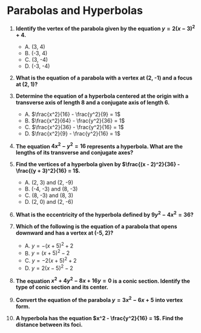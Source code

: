 # Parabolas and Hyperbolas

1. **Identify the vertex of the parabola given by the equation $y = 2(x - 3)^2 + 4$.**
   - A. (3, 4)
   - B. (-3, 4)
   - C. (3, -4)
   - D. (-3, -4)

2. **What is the equation of a parabola with a vertex at (2, -1) and a focus at (2, 1)?**

3. **Determine the equation of a hyperbola centered at the origin with a transverse axis of length 8 and a conjugate axis of length 6.**
   - A. $\frac{x^2}{16} - \frac{y^2}{9} = 1$
   - B. $\frac{x^2}{64} - \frac{y^2}{36} = 1$
   - C. $\frac{x^2}{36} - \frac{y^2}{16} = 1$
   - D. $\frac{x^2}{9} - \frac{y^2}{16} = 1$

4. **The equation $4x^2 - y^2 = 16$ represents a hyperbola. What are the lengths of its transverse and conjugate axes?**

5. **Find the vertices of a hyperbola given by $\frac{(x - 2)^2}{36} - \frac{(y + 3)^2}{16} = 1$.**
   - A. (2, 3) and (2, -9)
   - B. (-4, -3) and (8, -3)
   - C. (8, -3) and (8, 3)
   - D. (2, 0) and (2, -6)

6. **What is the eccentricity of the hyperbola defined by $9y^2 - 4x^2 = 36$?**

7. **Which of the following is the equation of a parabola that opens downward and has a vertex at (-5, 2)?**
   - A. $y = -(x + 5)^2 + 2$
   - B. $y = (x + 5)^2 - 2$
   - C. $y = -2(x + 5)^2 + 2$
   - D. $y = 2(x - 5)^2 - 2$

8. **The equation $x^2 + 4y^2 - 8x + 16y = 0$ is a conic section. Identify the type of conic section and its center.**

9. **Convert the equation of the parabola $y = 3x^2 - 6x + 5$ into vertex form.**

10. **A hyperbola has the equation $x^2 - \frac{y^2}{16} = 1$. Find the distance between its foci.**